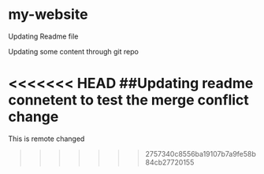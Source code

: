 # my-website

Updating Readme file

Updating some content through git repo

<<<<<<< HEAD
##Updating readme connetent 
to test the merge conflict change 
=======

This is remote changed 
>>>>>>> 2757340c8556ba19107b7a9fe58b84cb27720155
